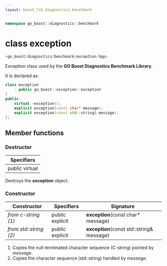 ```yaml
---
layout: boost_lib_diagnostics_benchmark
---
```


```c++
namespace go_boost::diagnostics::benchmark
```

# class exception

```c++
<go_boost/diagnostics/benchmark/exception.hpp>
```

Exception class used by the **GO Boost Diagnostics Benchmark Library**.

It is declared as:

```c++
class exception
    : public go_boost::exception::exception
{
public:
    virtual ~exception();
    explicit exception(const char* message);
    explicit exception(const std::string& message);
};
```

## Member functions

### Destructor

Specifiers |
-|
public virtual |

Destroys the **exception** object.

### Constructor

Constructor | Specifiers | Signature
-|-|-
*from c-string (1)* | public explicit | **exception**(const char\* message)
*from std\::string (2)* | public explicit | **exception**(const std\::string& message)

1. Copies the null-terminated character sequence (C-string) pointed by *message*.
2. Copies the character sequence (std\::string) handled by *message*.
